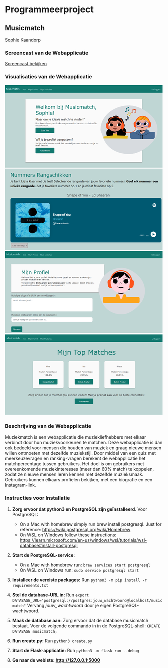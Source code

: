 # Programmeerproject
## **Musicmatch**
Sophie Kaandorp

### Screencast van de Webapplicatie
[Screencast bekijken](https://drive.google.com/file/d/1zk1511V--9kYxBMl9p6w5vkTzcQjSwGv/preview)


### Visualisaties van de Webapplicatie
![Home](home.png)
![Rang](rang.png)
![Mijn Profiel](mijn_profiel.png)
![Matches](matches.png)

### Beschrijving van de Webapplicatie
Muziekmatch is een webapplicatie die muziekliefhebbers met elkaar verbindt door hun muziekvoorkeuren te matchen. Deze webapplicatie is dan ook bedoeld voor mensen die houden van muziek en graag nieuwe mensen willen ontmoeten met dezelfde muziekstijl. Door middel van een quiz met meerkeuzevragen en ranking-vragen berekent de webapplicatie het matchpercentage tussen gebruikers. Het doel is om gebruikers met overeenkomende muziekinteresses (meer dan 60% match) te koppelen, zodat ze nieuwe mensen leren kennen met dezelfde muzieksmaak. Gebruikers kunnen elkaars profielen bekijken, met een biografie en een Instagram-link.

### Instructies voor Installatie
1. **Zorg ervoor dat python3 en PostgreSQL zijn geïnstalleerd**. Voor PostgreSQL:
    - On a Mac with homebrew simply run brew install postgresql. Just for reference: https://wiki.postgresql.org/wiki/Homebrew
    - On WSL on Windows follow these instructions: https://learn.microsoft.com/en-us/windows/wsl/tutorials/wsl-database#install-postgresql

2. **Start de PostgreSQL-service:**
    - On a Mac with homebrew run: `brew services start postgresql`
    - On WSL on Windows run: `sudo service postgresql start`

3. **Installeer de vereiste packages:**
Run `python3 -m pip install -r requirements.txt`

4. **Stel de database-URL in:** Run `export DATABASE_URL="postgresql://postgres:jouw_wachtwoord@localhost/musicmatch"` Vervang *jouw_wachtwoord* door je eigen PostgreSQL-wachtwoord.

5. **Maak de database aan:** Zorg ervoor dat de database musicmatch bestaat. Voer de volgende commando in in de PostgreSQL-shell:
`CREATE DATABASE musicmatch;`

6. **Run create.py:**
Run 
`python3 create.py`

7. **Start de Flask-applicatie:**
Run 
`python3 -m flask run --debug`

8. **Ga naar de webiste: http://127.0.0.1:5000**


